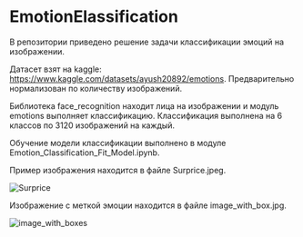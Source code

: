 # EmotionElassification

В репозитории приведено решение задачи классификации эмоций на изображении.

Датасет взят на kaggle: https://www.kaggle.com/datasets/ayush20892/emotions. Предварительно нормализован по количеству изображений.

Библиотека face_recognition находит лица на изображении и модуль emotions выполняет классификацию. Классификация выполнена на 6 классов по 3120 изображений на каждый.

Обучение модели классификации выполнено в модуле Emotion_Classification_Fit_Model.ipynb.

Пример изображения находится в файле Surprice.jpeg.

![Surprice](https://user-images.githubusercontent.com/93383667/220379772-78581bd5-5646-4485-b70d-b94518858c56.jpeg)

Изображение с меткой эмоции находится в файле image_with_box.jpg.

![image_with_boxes](https://user-images.githubusercontent.com/93383667/220379868-57fc6f62-a574-4a45-8745-c4b603b0886a.jpg)
